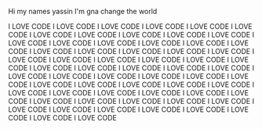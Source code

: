 Hi my names yassin
I'm gna change the world

I LOVE CODE I LOVE CODE I LOVE CODE I LOVE CODE I LOVE CODE I LOVE CODE I LOVE CODE I LOVE CODE I LOVE CODE 
I LOVE CODE I LOVE CODE I LOVE CODE I LOVE CODE I LOVE CODE I LOVE CODE I LOVE CODE I LOVE CODE I LOVE CODE 
I LOVE CODE I LOVE CODE I LOVE CODE I LOVE CODE I LOVE CODE I LOVE CODE I LOVE CODE I LOVE CODE I LOVE CODE 
I LOVE CODE I LOVE CODE I LOVE CODE I LOVE CODE I LOVE CODE I LOVE CODE I LOVE CODE I LOVE CODE I LOVE CODE 
I LOVE CODE I LOVE CODE I LOVE CODE I LOVE CODE I LOVE CODE I LOVE CODE I LOVE CODE I LOVE CODE I LOVE CODE 
I LOVE CODE I LOVE CODE I LOVE CODE I LOVE CODE I LOVE CODE I LOVE CODE I LOVE CODE I LOVE CODE I LOVE CODE 
I LOVE CODE I LOVE CODE I LOVE CODE I LOVE CODE I LOVE CODE I LOVE CODE I LOVE CODE I LOVE CODE I LOVE CODE 
